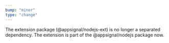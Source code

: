 ```yaml
---
bump: "minor"
type: "change"
---
```


The extension package (@appsignal/nodejs-ext) is no longer a separated dependency.
The extension is part of the @appsignal/nodejs package now.
